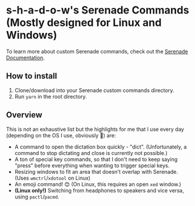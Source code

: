# s-h-a-d-o-w's Serenade Commands (Mostly designed for Linux and Windows)

To learn more about custom Serenade commands, check out the [Serenade Documentation](https://serenade.ai/docs#custom-commands).

## How to install

1. Clone/download into your Serenade custom commands directory.
1. Run `yarn` in the root directory.

## Overview

This is not an exhaustive list but the highlights for me that I use every day (depending on the OS I use, obviously 🙂) are:

- A command to open the dictation box quickly - "dict". (Unfortunately, a command to stop dictating and close is currently not possible.)
- A ton of special key commands, so that I don't need to keep saying "press" before everything when wanting to trigger special keys.
- Resizing windows to fit an area that doesn't overlap with Serenade. (Uses `wmctrl`/`xdotool` on Linux)
- An emoji command! 😊 (On Linux, this requires an open `xed` window.)
- **(Linux only!)** Switching from headphones to speakers and vice versa, using `pactl`/`pacmd`.
